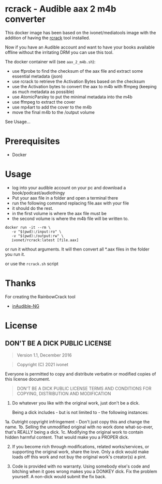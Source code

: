 # rcrack - Audible aax 2 m4b converter

This docker image has been based on the ivonet/mediatools image
with the addition of having the [rcrack](https://github.com/inAudible-NG/tables) tool installed.

Now if you have an Audible account and want to have your books available offline
without the irritating DRM you can use this tool.

The docker container will (see `aax_2_m4b.sh`):
- use ffprobe to find the checksum of the aax file and extract some essential metadata (json)
- use rcrack to retrieve the Activation Bytes based on the checksum
- use the Activation bytes to convert the aax to m4b with ffmpeg (keeping as much metadata as possible)
- use AtomicParsley to put the minimal metadata into the m4b
- use ffmpeg to extract the cover
- use mp4art to add the cover to the m4b
- move the final m4b to the /output volume

See Usage...

# Prerequisites

- Docker

# Usage 

- log into your audible account on your pc and download a book/podcast/audiothingy
- Put your aax file in a folder and open a terminal there
- run the following command replacing file.aax with your file
- it should do the rest.
- in the first volume is where the aax file must be
- the second volume is where the m4b file will be written to.

```shell
docker run -it --rm \
   -v "$(pwd):/input:ro" \
   -v "$(pwd):/output:rw" \
   ivonet/rcrack:latest [file.aax]
```

or run it without arguments. It will then convert all *.aax files in the folder you run it.

or use the `rcrack.sh` script

# Thanks

For creating the RainbowCrack tool
- [inAudible-NG](ttps://github.com/inAudible-NG)

# License
## DON'T BE A DICK PUBLIC LICENSE

> Version 1.1, December 2016

> Copyright (C) 2021 ivonet

Everyone is permitted to copy and distribute verbatim or modified
copies of this license document.

> DON'T BE A DICK PUBLIC LICENSE
> TERMS AND CONDITIONS FOR COPYING, DISTRIBUTION AND MODIFICATION

1. Do whatever you like with the original work, just don't be a dick.

   Being a dick includes - but is not limited to - the following instances:

 1a. Outright copyright infringement - Don't just copy this and change the name.
 1b. Selling the unmodified original with no work done what-so-ever, that's REALLY being a dick.
 1c. Modifying the original work to contain hidden harmful content. That would make you a PROPER dick.

2. If you become rich through modifications, related works/services, or supporting the original work,
share the love. Only a dick would make loads off this work and not buy the original work's
creator(s) a pint.

3. Code is provided with no warranty. Using somebody else's code and bitching when it goes wrong makes
you a DONKEY dick. Fix the problem yourself. A non-dick would submit the fix back.
